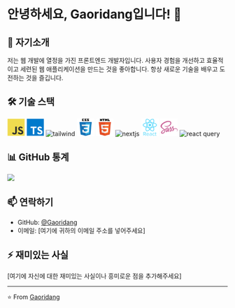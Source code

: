 # 안녕하세요, Gaoridang입니다! 👋

## 🚀 자기소개
저는 웹 개발에 열정을 가진 프론트엔드 개발자입니다. 사용자 경험을 개선하고 효율적이고 세련된 웹 애플리케이션을 만드는 것을 좋아합니다. 항상 새로운 기술을 배우고 도전하는 것을 즐깁니다.

## 🛠 기술 스택

<p align="left">
  <img src="https://raw.githubusercontent.com/devicons/devicon/master/icons/javascript/javascript-original.svg" alt="javascript" width="40" height="40"/>
  <img src="https://raw.githubusercontent.com/devicons/devicon/master/icons/typescript/typescript-original.svg" alt="typescript" width="40" height="40"/>
  <img src="https://www.vectorlogo.zone/logos/tailwindcss/tailwindcss-icon.svg" alt="tailwind" width="40" height="40"/>
  <img src="https://raw.githubusercontent.com/devicons/devicon/master/icons/css3/css3-original-wordmark.svg" alt="css3" width="40" height="40"/>
  <img src="https://raw.githubusercontent.com/devicons/devicon/master/icons/html5/html5-original-wordmark.svg" alt="html5" width="40" height="40"/>
  <img src="https://cdn.worldvectorlogo.com/logos/nextjs-2.svg" alt="nextjs" width="40" height="40"/>
  <img src="https://raw.githubusercontent.com/devicons/devicon/master/icons/react/react-original-wordmark.svg" alt="react" width="40" height="40"/>
  <img src="https://raw.githubusercontent.com/devicons/devicon/master/icons/sass/sass-original.svg" alt="sass" width="40" height="40"/>
  <img src="https://bestofjs.org/logos/react-query.svg" alt="react query" width="40" height="40"/>
</p>

## 📊 GitHub 통계

<img height="180em" src="https://github-readme-stats.vercel.app/api/top-langs/?username=Gaoridang&layout=compact&bg_color=transparent&title_color=black&text_color=black">

## 📫 연락하기

- GitHub: [@Gaoridang](https://github.com/Gaoridang)
- 이메일: [여기에 귀하의 이메일 주소를 넣어주세요]

## ⚡ 재미있는 사실

[여기에 자신에 대한 재미있는 사실이나 흥미로운 점을 추가해주세요]

---

⭐️ From [Gaoridang](https://github.com/Gaoridang)
